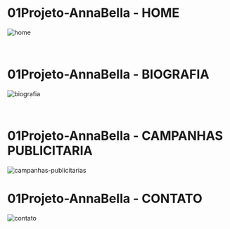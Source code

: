 # 01Projeto-AnnaBella - HOME
![home](https://user-images.githubusercontent.com/97393143/150890045-b3cca077-63e9-485c-90f9-666a279716de.png)

<BR>

# 01Projeto-AnnaBella - BIOGRAFIA
![biografia](https://user-images.githubusercontent.com/97393143/150890037-e38410f9-3612-48d1-a22d-cb562536dbf9.png)

<BR>

# 01Projeto-AnnaBella - CAMPANHAS PUBLICITARIA
![campanhas-publicitarias](https://user-images.githubusercontent.com/97393143/150890042-45d9d2ae-7dc9-4fb5-9042-d9df870cfd7d.png)

# 01Projeto-AnnaBella - CONTATO
![contato](https://user-images.githubusercontent.com/97393143/150890044-85cb6ef7-1bde-498d-8d43-e36d41e45864.png)


